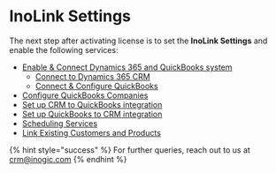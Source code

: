 # InoLink Settings

The next step after activating license is to set the **InoLink Settings** and enable the following services:&#x20;

* [Enable & Connect Dynamics 365 and QuickBooks system](https://docs.inogic.com/inolink/inolink-settings/enable-and-connect-dynamics-365-and-quickbooks-system)
  * [Connect to Dynamics 365 CRM](https://docs.inogic.com/inolink/inolink-settings/enable-and-connect-dynamics-365-and-quickbooks-system/connect-to-dynamics-365-crm)
  * [Connect & Configure QuickBooks](https://docs.inogic.com/inolink/inolink-settings/enable-and-connect-dynamics-365-and-quickbooks-system/connect-and-configure-quickbooks)
* [Configure QuickBooks Companies](https://docs.inogic.com/inolink/inolink-settings/configure-quickbooks-companies)
* [Set up CRM to QuickBooks integration](https://docs.inogic.com/inolink/inolink-settings/set-up-crm-to-quickbooks-integration)
* [Set up QuickBooks to CRM integration](https://docs.inogic.com/inolink/inolink-settings/set-up-quickbooks-to-crm-integration)
* [Scheduling Services](https://docs.inogic.com/inolink/inolink-settings/scheduling-services)
* [Link Existing Customers and Products](https://docs.inogic.com/inolink/inolink-settings/link-existing-customers-and-products)

{% hint style="success" %}
For further queries, reach out to us at [crm@inogic.com](mailto:crm@inogic.com)
{% endhint %}

